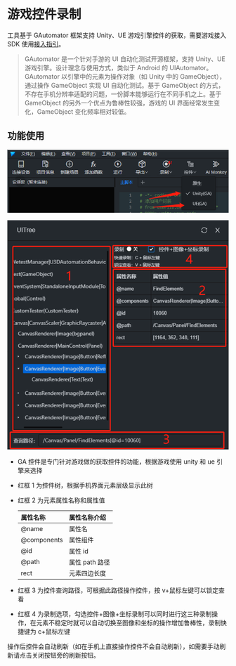 # 游戏控件录制

工具基于 GAutomator 框架支持 Unity、UE 游戏引擎控件的获取，需要游戏接入 SDK 使用[接入指引](https://github.com/Tencent/GAutomator/tree/master/GAutomatorSdk/docs)。

> GAutomator 是一个针对手游的 UI 自动化测试开源框架，支持 Unity、UE 游戏引擎。设计理念与使用方式，类似于 Android 的 UIAutomator。GAutomator 以引擎中的元素为操作对象（如 Unity 中的 GameObject），通过操作 GameObject 实现 UI 自动化测试。基于 GameObject 的方式，不存在手机分辨率适配的问题，一份脚本能够运行在不同手机之上。基于 GameObject 的另外一个优点为鲁棒性较强，游戏的 UI 界面经常发生变化，GameObject 变化频率相对较低。

## 功能使用

![](./image/20220523004612.png)

![](./image/20220523004621.png)

- GA 控件是专门针对游戏做的获取控件的功能，根据游戏使用 unity 和 ue 引擎来选择
- 红框 1 为控件树，根据手机界面元素层级显示此树
- 红框 2 为元素属性名称和属性值

  | 属性名称    | 属性名称介绍   |
  | ----------- | -------------- |
  | @name       | 属性名         |
  | @components | 属性组件       |
  | @id         | 属性 id        |
  | @path       | 属性 path 路径 |
  | rect        | 元素四边长度   |

- 红框 3 为控件查询路径，可根据此路径操作控件，按 v+鼠标左键可以锁定查看
- 红框 4 为录制选项，勾选控件+图像+坐标录制可以同时进行这三种录制操作，在元素不稳定时就可以自动切换至图像和坐标的操作增加鲁棒性，录制快捷键为 c+鼠标左键

操作后控件会自动刷新（如在手机上直接操作控件不会自动刷新），如需要手动刷新请点击关闭按钮旁的刷新按钮。
